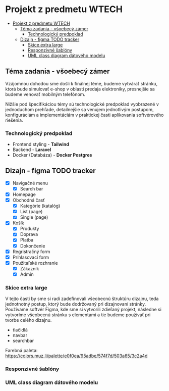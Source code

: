 # Projekt z predmetu WTECH 
- [Projekt z predmetu WTECH](#projekt-z-predmetu-wtech)
  - [Téma zadania - všoebecý zámer](#téma-zadania---všoebecý-zámer)
    - [Technologický predpoklad](#technologický-predpoklad)
  - [Dizajn - figma TODO tracker](#dizajn---figma-todo-tracker)
    - [Skice extra large](#skice-extra-large)
    - [Responzivné šablóny](#responzivné-šablóny)
    - [UML class diagram dátového modelu](#uml-class-diagram-dátového-modelu)

## Téma zadania - všoebecý zámer
Vzájomnou dohodou sme došli k finálnej téme, budeme vytvárať stránku, ktorá bude simulovať e-shop v oblasti predaja elektroniky, presnejšie sa budeme venovať mobilným telefónom. 

Nižšie pod špecifikáciou témy sú technologické predpoklad vyobrazené v jednoduchom prehľade, detailnejšie sa venujem jednotlivým postupom, konfiguráciám a implementáciám v praktickej časti aplikovania softvérového riešenia.

### Technologický predpoklad
- Frontend styling - **Tailwind**
- Backend - **Laravel**
- Docker (Databáza) - **Docker Postgres**

## Dizajn - figma TODO tracker
- [x] Navigačné menu
  - [x] Search bar
- [x] Homepage
- [x] Obchodná časť
  - [x] Kategórie (katalóg)
  - [x] List (page)
  - [x] Single (page) 
- [x] Košík
  - [x] Produkty
  - [x] Doprava
  - [x] Platba
  - [x] Dokončenie
- [x] Regristračný form
- [x] Prihlasovací form
- [x] Použitaľské rozhranie
  - [x] Zákazník
  - [x] Admin

### Skice extra large
V tejto časti by sme si radi zadefinovali všeobecnú štruktúru dizajnu, teda jednotnotný postup, ktorý bude dodržovaný pri dizajnovaní stránky. Používame softvér Figma, kde sme si vytvorili zdieľaný projekt, následne si vytvoríme všeobecnú stránku s elementami a tie budeme používať pri tvorbe celého dizajnu.

- tlačidlá
- navbar
- searchbar

Farebná paleta: https://colors.muz.li/palette/e0f0ea/95adbe/574f7d/503a65/3c2a4d

### Responzivné šablóny

### UML class diagram dátového modelu